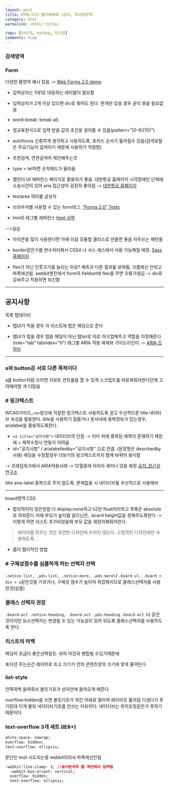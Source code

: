 ```yaml
---
layout: post
title: HTML/CSS 웹카페예제 (검색, 게시판영역)
category: html
permalink: /html/:title/

tags: [html5, markup, 마크업]
comments: true
---
```


### 검색영역

### Form
다양한 폼영역 예시 있음 ->  [Web Forms 2.0 demo](https://www.miketaylr.com/pres/html5/forms2.html)

* 입력상자는 1대1로 대응하는 레이블이 필요함
* 입력상자가 2개 이상 있으면 div로 묶어도 된다. 한개만 있을 경우 굳이 묶을 필요없음
* word-break: break-all;

* 정규표현식으로 입력 받을 값의 조건을 걸어줄 수 있음(pattern="[0-9]{10}")
* autofocus 신중하게 생각하고 사용하도록. 포커스 순서가 틀어질수 있음(검색포털은 주요기능이 검색이기 때문에 사용하기 적절함)
* 추천검색, 연관검색어
제안해주는것
* type = tel하면 숫자패드가 올라옴
* 캘린더 UI 레퍼런스 페이지로 활용하기 좋음. 대한항공 홈페이지 시각장애인 단체에 소송사건이 있어 aria 접근성이 굉장히 좋아짐 -> [대한항공 홈페이지](https://kr.koreanair.com/korea/ko.html)
* textarea 여러줄 글상자
* 브라우저별 사용할 수 있는 form태그. [“Forms 2.0” Tests](https://bestvpn.org/whats-my-ip/)
* html5 태그별 레퍼런스 [html 서적](http://html5ref.clearboth.org/)

-->실습
* 아이콘을 많이 사용한다면 아예 이걸 모듈할 클라스로 만들면 좋음 자주쓰는 패턴들
* border같은거를 변수처리해서 CSS4 나 사스 레스에서 사용 가능해질 예정. [Sass 홈페이지](http://sass-lang.com/)

* flex가 아닌 인풋크기를 늘리는 이유?
예측과 다른 결과를 보여줌. 크롬에선 안되고 파폭에선됨. webkit엔진에서 form의 fieldset에 flex를 주면 오류가생김 -> div로 감싸주고 적용하면 되긴함

------
## 공지사항

목록 탭데이터
* 탭UI가 적을 경우
각 리스트에 탭은 헤딩으로 준다

* 탭UI가 많을 경우
탭을 헤딩이 아닌 탭list로 따로 마크업해주고 역할을 지정해준다 (role="tab" tabindex="0") 
태그별 ARIA 적용 예제와 가이드라인이 -> [ARIA 깃허브](https://github.com/underbleu/ARIA)

-----

### a와 button은 서로 다른 목적이다
a를 button처럼 쓰려면 키보트 컨트롤을 할 수 있게 스크립트를 따로짜줘야한다던제 고려해야할 게 더많음

### # 링크텍스트
WCAG가이드_`<a>`링크에 적절한 링크텍스트 사용하도록 권고
우선적으론 title 네이티브 속성을 활용한다. title을 사용하기 힘들거나 문서내에 중복정보가 있는경우, arialabel을 활용하도록한다.

* `<a title="공지사항">`
네이티브의 단점 -> 이미 위에 중복된 제목이 존재하기 때문에 + 제목수정시 연동이 어려움
* id="공지사항" / arialabelledby="공지사항" 으로 연결. (문장형은 descrbedby 사용)
헤딩을 수정할경우 더보기의 링크텍스트까지 함께 바뀌어 용이함

-> 프레임워크에서 ARIA적용사례
-> 12월중에 아리아 세미나 있을 예정 [공지_접근성연구소](http://www.wah.or.kr/)

title aria-label 중복으로 주지 말도록. 문제없을 시 네이티브를 우선적으로 사용해라

-----
board영역 CSS

* 합리적이지 않은방법
다 display:none하고 
h2만 float처리하고 목록은 absolute로 띄워준다
이때 부모가 높이를 잃으닌깐, .board height값을 정해주도록한다 
-> 이렇게 하면 리스트 추가되었을때 부모 값을 재정의해줘야한다.
>레이어를 띄우는 것은 유연한 디자인에 쓰이지 않는다. 고정적인 디자인에만 사용하도록.
* 좀더 합리적인 방법

### # 구체성점수를 심플하게 하는 선택자 선택
`.notice-list, .pds-list, .notice-more, .pds-more`나
`.board ul, .board > div > a`같은것을 가르키나, 구체성 점수가 높아져 복잡해지므로 클래스선택자를 사용한것(심플)

### 클래스 선택자 권장
`.board-act .notice-heading, .board-act .pds-heading`
`.board-act h2`
같은 것이지만 요소선택자는 변경될 수 있는 가능성이 있어 되도록 클래스선택자를 사용하도록 한다. 

### 리스트의 여백
패딩이 조금더 좋은선택일듯. 
위의 마진과 병합될 수있기때문에

포지션 주는순간 레이어로 뜨고 크기가 안의 콘텐츠양의 크기에 맞게 줄어든다

### list-style
안쪽여백 들여줘서 불릿기호가 상자안에 들어오게 해준다

overflow:hidden을 쓰면 불릿기호가 약간 아래로 떨어져 레이아웃 틀어짐
디센더가 추가된대
이게 불릿 네이티브기호를 안쓰는 이유이다. 네이티브는 위치조정같은거 못하기 때문이다

### text-overflow 3개 세트 (IE8+)
```css
white-space: nowrap;
overflow: hidden;
text-overflow: ellipsis;
```
문단은 muli 시도되는중 webkit이라서 파폭에선안됨
```css
-webkit-line-clamp: 3; //높이분석후 줄 계산에서 입력됨
  -webkit-box-orient: vertical;
  overflow: hidden;
  text-overflow: ellipsis;
```


